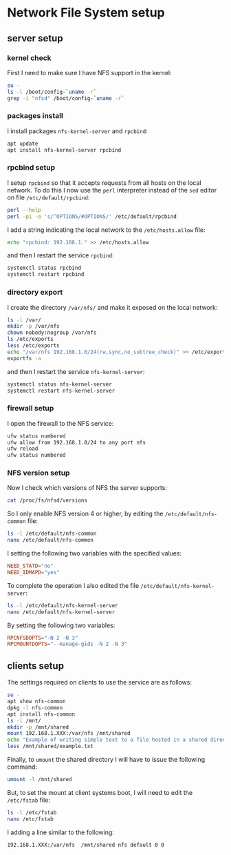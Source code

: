 # Network File System setup

## server setup

### kernel check

First I need to make sure I have NFS support in the kernel:

```bash
su -
ls -l /boot/config-`uname -r`
grep -i "nfsd" /boot/config-`uname -r`
```

### packages install

I install packages `nfs-kernel-server` and `rpcbind`:

```bash
apt update
apt install nfs-kernel-server rpcbind
```

### rpcbind setup

I setup `rpcbind` so that it accepts requests from all hosts on the local network.
To do this I now use the `perl` interpreter instead of the `sed` editor on file `/etc/default/rpcbind`:

```bash
perl --help
perl -pi -e 's/^OPTIONS/#OPTIONS/' /etc/default/rpcbind
```

I add a string indicating the local network to the `/etc/hosts.allow` file:

```bash
echo "rpcbind: 192.168.1." >> /etc/hosts.allow
```

and then I restart the service `rpcbind`:

```bash
systemctl status rpcbind
systemctl restart rpcbind
```

### directory export

I create the directory `/var/nfs/` and make it exposed on the local network:

```bash
ls -l /var/
mkdir -p /var/nfs
chown nobody:nogroup /var/nfs
ls /etc/exports
less /etc/exports
echo "/var/nfs 192.168.1.0/24(rw,sync,no_subtree_check)" >> /etc/exports
exportfs -a
```

and then I restart the service `nfs-kernel-server`:

```bash
systemctl status nfs-kernel-server
systemctl restart nfs-kernel-server
```

### firewall setup

I open the firewall to the NFS service:

```bash
ufw status numbered
ufw allow from 192.168.1.0/24 to any port nfs
ufw reload
ufw status numbered
```

### NFS version setup

Now I check which versions of NFS the server supports:

```bash
cat /proc/fs/nfsd/versions
```

So I only enable NFS version 4 or higher, by editing the `/etc/default/nfs-common` file:

```bash
ls -l /etc/default/nfs-common
nano /etc/default/nfs-common
```

I setting the following two variables with the specified values:

```conf
NEED_STATD="no"
NEED_IDMAPD="yes"
```

To complete the operation I also edited the file `/etc/default/nfs-kernel-server`:

```bash
ls -l /etc/default/nfs-kernel-server
nano /etc/default/nfs-kernel-server
```

By setting the following two variables:

```conf
RPCNFSDOPTS="-N 2 -N 3"
RPCMOUNTDOPTS="--manage-gids -N 2 -N 3"
```

## clients setup

The settings required on clients to use the service are as follows:

```bash
su -
apt show nfs-common
dpkg -l nfs-common
apt install nfs-common
ls -l /mnt/
mkdir -p /mnt/shared
mount 192.168.1.XXX:/var/nfs /mnt/shared
echo "Example of writing simple text to a file hosted in a shared directory using NFS." > /mnt/shared/example.txt
less /mnt/shared/example.txt
```

Finally, to `umount` the shared directory I will have to issue the following command:

```bash
umount -l /mnt/shared
```

But, to set the mount at client systems boot, I will need to edit the `/etc/fstab` file: 

```bash
ls -l /etc/fstab
nano /etc/fstab
```

I adding a line similar to the following:

```text
192.168.1.XXX:/var/nfs  /mnt/shared nfs default 0 0
```
